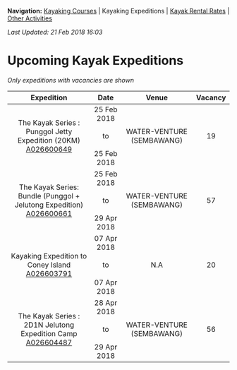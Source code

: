 **Navigation:** [Kayaking Courses](index) &#124; Kayaking Expeditions &#124; [Kayak Rental Rates](rental) &#124; [Other Activities](activity)

_Last Updated: 21 Feb 2018 16:03_
# Upcoming Kayak Expeditions

_Only expeditions with vacancies are shown_

Expedition | Date | Venue | Vacancy
:---:|:---:|:---:|:---:
The Kayak Series : Punggol Jetty Expedition (20KM)<br />[A026600649](https://www.onepa.sg/event/details/a026600649)|25 Feb 2018<br/><br/>to<br/><br/>25 Feb 2018|WATER-VENTURE (SEMBAWANG)|19
The Kayak Series: Bundle (Punggol + Jelutong Expedition)<br />[A026600661](https://www.onepa.sg/event/details/a026600661)|25 Feb 2018<br/><br/>to<br/><br/>29 Apr 2018|WATER-VENTURE (SEMBAWANG)|57
Kayaking Expedition to Coney Island<br />[A026603791](https://www.onepa.sg/event/details/a026603791)|07 Apr 2018<br/><br/>to<br/><br/>07 Apr 2018|N.A|20
The Kayak Series : 2D1N Jelutong Expedition Camp<br />[A026604487](https://www.onepa.sg/event/details/a026604487)|28 Apr 2018<br/><br/>to<br/><br/>29 Apr 2018|WATER-VENTURE (SEMBAWANG)|56

